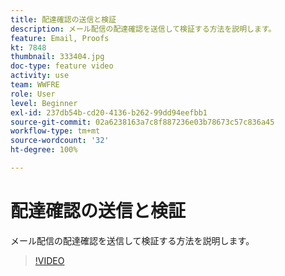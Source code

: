 ```yaml
---
title: 配達確認の送信と検証
description: メール配信の配達確認を送信して検証する方法を説明します。
feature: Email, Proofs
kt: 7848
thumbnail: 333404.jpg
doc-type: feature video
activity: use
team: WWFRE
role: User
level: Beginner
exl-id: 237db54b-cd20-4136-b262-99dd94eefbb1
source-git-commit: 02a6238163a7c8f887236e03b78673c57c836a45
workflow-type: tm+mt
source-wordcount: '32'
ht-degree: 100%

---
```


# 配達確認の送信と検証

メール配信の配達確認を送信して検証する方法を説明します。

>[!VIDEO](https://video.tv.adobe.com/v/333404)
